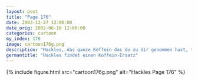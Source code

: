 ```yaml
---
layout: post
title: "Page 176"
date: 2003-12-27 12:00:00
date_orig: 2002-06-10 12:00:00
categories: cartoon
my_index: 176
image: cartoon176g.png
description: "Hackles, das ganze Koffein das du zu dir genommen hast, treibt dich in den Wahnsinn Ich werde dich losbinden, aber du musst zwei Wochen lang aufhören Cola zu trinken 2 Wochen später Gratulation Hackles! Wie ich sehe hast du etwas gefunden, um dich vom Koffein abzulenken Ja, aber irgendwie fühle ich mich nicht, als ob ich einen Fortschritt gemacht hätte. Hackles Boss Dog"
germantitle: "Hackles findet einen Koffein-Ersatz"
---
```


{% include figure.html src="cartoon176g.png" alt="Hackles Page 176"  %}
